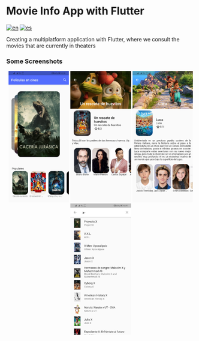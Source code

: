 # Movie Info App with Flutter
[![en](https://img.shields.io/badge/lang-en-red.svg)](https://github.com/gcristia/Movie-Info-App-with-Flutter/blob/main/README.md)
[![es](https://img.shields.io/badge/lang-es-yellow.svg)](https://github.com/gcristia/Movie-Info-App-with-Flutter/blob/main/README.es.md)

Creating a multiplatform application with Flutter, where we consult the movies that are currently in theaters

### Some Screenshots 
<p align="center" width="100%">
    <img width="32%" src="screenshot/1.jpg" alt="Home"> 
    <img width="32%" src="screenshot/2.jpg" alt="Description Movie"> 
    <img width="32%" src="screenshot/3.jpg" alt="Description Movie"> 
    <img width="32%" src="screenshot/4.jpg" alt="Search Movie"> 
</p> 